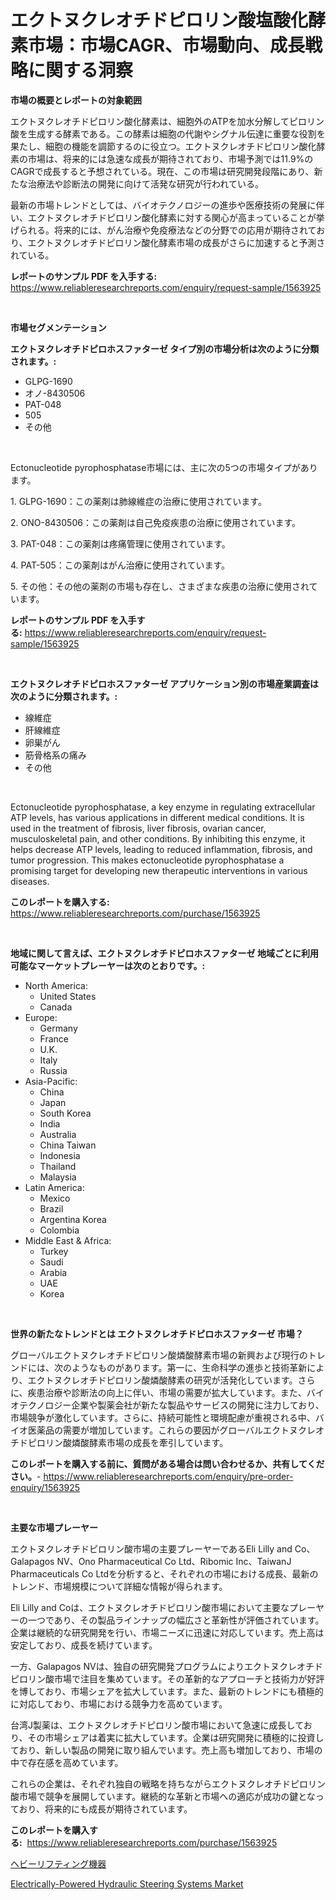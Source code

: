 <p><h1>エクトヌクレオチドピロリン酸塩酸化酵素市場：市場CAGR、市場動向、成長戦略に関する洞察</h1></p><p><strong>市場の概要とレポートの対象範囲</strong></p>
<p><p>エクトヌクレオチドピロリン酸化酵素は、細胞外のATPを加水分解してピロリン酸を生成する酵素である。この酵素は細胞の代謝やシグナル伝達に重要な役割を果たし、細胞の機能を調節するのに役立つ。エクトヌクレオチドピロリン酸化酵素の市場は、将来的には急速な成長が期待されており、市場予測では11.9%のCAGRで成長すると予想されている。現在、この市場は研究開発段階にあり、新たな治療法や診断法の開発に向けて活発な研究が行われている。</p><p>最新の市場トレンドとしては、バイオテクノロジーの進歩や医療技術の発展に伴い、エクトヌクレオチドピロリン酸化酵素に対する関心が高まっていることが挙げられる。将来的には、がん治療や免疫療法などの分野での応用が期待されており、エクトヌクレオチドピロリン酸化酵素市場の成長がさらに加速すると予測されている。</p></p>
<p><strong>レポートのサンプル PDF を入手する:</strong> <a href="https://www.reliableresearchreports.com/enquiry/request-sample/1563925">https://www.reliableresearchreports.com/enquiry/request-sample/1563925</a></p>
<p>&nbsp;</p>
<p><strong>市場セグメンテーション</strong></p>
<p><strong>エクトヌクレオチドピロホスファターゼ タイプ別の市場分析は次のように分類されます。:</strong></p>
<p><ul><li>GLPG-1690</li><li>オノ-8430506</li><li>PAT-048</li><li>505</li><li>その他</li></ul></p>
<p>&nbsp;</p>
<p><p>Ectonucleotide pyrophosphatase市場には、主に次の5つの市場タイプがあります。</p><p>1. GLPG-1690：この薬剤は肺線維症の治療に使用されています。</p><p>2. ONO-8430506：この薬剤は自己免疫疾患の治療に使用されています。</p><p>3. PAT-048：この薬剤は疼痛管理に使用されています。</p><p>4. PAT-505：この薬剤はがん治療に使用されています。</p><p>5. その他：その他の薬剤の市場も存在し、さまざまな疾患の治療に使用されています。</p></p>
<p><strong>レポートのサンプル PDF を入手する:</strong>&nbsp;<a href="https://www.reliableresearchreports.com/enquiry/request-sample/1563925">https://www.reliableresearchreports.com/enquiry/request-sample/1563925</a></p>
<p>&nbsp;</p>
<p><strong> エクトヌクレオチドピロホスファターゼ アプリケーション別の市場産業調査は次のように分類されます。:</strong></p>
<p><ul><li>線維症</li><li>肝線維症</li><li>卵巣がん</li><li>筋骨格系の痛み</li><li>その他</li></ul></p>
<p>&nbsp;</p>
<p><p>Ectonucleotide pyrophosphatase, a key enzyme in regulating extracellular ATP levels, has various applications in different medical conditions. It is used in the treatment of fibrosis, liver fibrosis, ovarian cancer, musculoskeletal pain, and other conditions. By inhibiting this enzyme, it helps decrease ATP levels, leading to reduced inflammation, fibrosis, and tumor progression. This makes ectonucleotide pyrophosphatase a promising target for developing new therapeutic interventions in various diseases.</p></p>
<p><strong>このレポートを購入する:</strong>&nbsp; <a href="https://www.reliableresearchreports.com/purchase/1563925">https://www.reliableresearchreports.com/purchase/1563925</a></p>
<p>&nbsp;</p>
<p><strong>地域に関して言えば、エクトヌクレオチドピロホスファターゼ 地域ごとに利用可能なマーケットプレーヤーは次のとおりです。:</strong></p>
<p><ul>
    <li>
        North America:
        <ul>
            <li>United States</li>
            <li>Canada</li>
        </ul>
    </li>
    <li>
        Europe:
        <ul>
            <li>Germany</li>
            <li>France</li>
            <li>U.K.</li>
            <li>Italy</li>
            <li>Russia</li>
        </ul>
    </li>
    <li>
        Asia-Pacific:
        <ul>
            <li>China</li>
            <li>Japan</li>
            <li>South Korea</li>
            <li>India</li>
            <li>Australia</li>
            <li>China Taiwan</li>
            <li>Indonesia</li>
            <li>Thailand</li>
            <li>Malaysia</li>
        </ul>
    </li>
    <li>
        Latin America:
        <ul>
            <li>Mexico</li>
            <li>Brazil</li>
            <li>Argentina Korea</li>
            <li>Colombia</li>
        </ul>
    </li>
    <li>
        Middle East & Africa:
        <ul>
            <li>Turkey</li>
            <li>Saudi</li>
            <li>Arabia</li>
            <li>UAE</li>
            <li>Korea</li>
        </ul>
    </li>
    </ul></p>
<p>&nbsp;</p>
<p><strong>世界の新たなトレンドとは エクトヌクレオチドピロホスファターゼ 市場？</strong></p>
<p><p>グローバルエクトヌクレオチドピロリン酸燐酸酵素市場の新興および現行のトレンドには、次のようなものがあります。第一に、生命科学の進歩と技術革新により、エクトヌクレオチドピロリン酸燐酸酵素の研究が活発化しています。さらに、疾患治療や診断法の向上に伴い、市場の需要が拡大しています。また、バイオテクノロジー企業や製薬会社が新たな製品やサービスの開発に注力しており、市場競争が激化しています。さらに、持続可能性と環境配慮が重視される中、バイオ医薬品の需要が増加しています。これらの要因がグローバルエクトヌクレオチドピロリン酸燐酸酵素市場の成長を牽引しています。</p></p>
<p><strong>このレポートを購入する前に、質問がある場合は問い合わせるか、共有してください。</strong>- <a href="https://www.reliableresearchreports.com/enquiry/pre-order-enquiry/1563925">https://www.reliableresearchreports.com/enquiry/pre-order-enquiry/1563925</a></p>
<p>&nbsp;</p>
<p><strong>主要な市場プレーヤー</strong></p>
<p><p>エクトヌクレオチドピロリン酸市場の主要プレーヤーであるEli Lilly and Co、Galapagos NV、Ono Pharmaceutical Co Ltd、Ribomic Inc、TaiwanJ Pharmaceuticals Co Ltdを分析すると、それぞれの市場における成長、最新のトレンド、市場規模について詳細な情報が得られます。</p><p>Eli Lilly and Coは、エクトヌクレオチドピロリン酸市場において主要なプレーヤーの一つであり、その製品ラインナップの幅広さと革新性が評価されています。企業は継続的な研究開発を行い、市場ニーズに迅速に対応しています。売上高は安定しており、成長を続けています。</p><p>一方、Galapagos NVは、独自の研究開発プログラムによりエクトヌクレオチドピロリン酸市場で注目を集めています。その革新的なアプローチと技術力が好評を博しており、市場シェアを拡大しています。また、最新のトレンドにも積極的に対応しており、市場における競争力を高めています。</p><p>台湾J製薬は、エクトヌクレオチドピロリン酸市場において急速に成長しており、その市場シェアは着実に拡大しています。企業は研究開発に積極的に投資しており、新しい製品の開発に取り組んでいます。売上高も増加しており、市場の中で存在感を高めています。</p><p>これらの企業は、それぞれ独自の戦略を持ちながらエクトヌクレオチドピロリン酸市場で競争を展開しています。継続的な革新と市場への適応が成功の鍵となっており、将来的にも成長が期待されています。</p></p>
<p><strong>このレポートを購入する:</strong>&nbsp;&nbsp;<a href="https://www.reliableresearchreports.com/purchase/1563925">https://www.reliableresearchreports.com/purchase/1563925</a></p>
<p><p><a href="https://github.com/SarahFahey88/Market-Research-Report-List-1/blob/main/68833856229.md">ヘビーリフティング機器</a></p><p><a href="https://full-wildebeest-80b.notion.site/Electrically-Powered-Hydraulic-Steering-Systems-Market-Size-Growing-and-Forecasted-for-period-from-2-9cab9952ebef4e96ad1340d2d4a71389">Electrically-Powered Hydraulic Steering Systems Market</a></p></p>